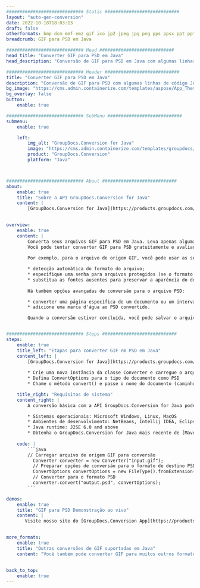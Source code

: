 ```yaml
---
############################# Static ############################
layout: "auto-gen-conversion"
date: 2022-10-18T18:03:13
draft: false
otherformats: bmp dcm emf emz gif ico jp2 jpeg jpg png pps ppsx ppt pptx psb psd svg svgz tga tif tiff webp wmf wmz
breadcrumb: GIF para PSD em Java

############################# Head ############################
head_title: "Converter GIF para PSD em Java"
head_description: "Conversão de GIF para PSD em Java com algumas linhas de código. Converta mais de 160 formatos de arquivo usando a API de conversão de documentos do GroupDocs para Java"

############################# Header ############################
title: "Converter GIF para PSD em Java"
description: "Conversão de GIF para PSD com algumas linhas de código Java"
bg_image: "https://cms.admin.containerize.com/templates/aspose/App_Themes/V3/images/bg/header1.png"
bg_overlay: false
button:
    enable: true

############################# SubMenu ############################
submenu:
    enable: true

    left:
        img_alt: "GroupDocs.Conversion for Java"
        image: "https://cms.admin.containerize.com/templates/groupdocs/images/product-logos/90x90-noborder/groupdocs-conversion-java.png"
        product: "GroupDocs.Conversion"
        platform: "Java"



############################# About ############################
about:
    enable: true
    title: "Sobre a API GroupDocs.Conversion for Java"
    content: |
        [GroupDocs.Conversion for Java](https://products.groupdocs.com/conversion/java/) é uma API avançada de conversão de formato de arquivo para conversão entre formatos populares de imagem e documento, como Microsoft Office, OpenDocument, PDF, HTML, e-mail, CAD. e muito mais com apenas algumas linhas de código. A API nativa detecta automaticamente os formatos dos documentos originais e oferece muitas opções para personalizar os documentos convertidos. Juntamente com a função de extrair informações de um documento, ele também suporta o armazenamento em cache dos resultados da conversão para o disco local por padrão. No entanto, qualquer tipo de armazenamento em cache pode ser suportado pela implementação das interfaces apropriadas - Amazon S3, Dropbox, Google Drive, Windows Azure, Reddis ou quaisquer outras.
    

overview:
    enable: true
    content: |
        Converta seus arquivos GIF para PSD em Java. Leva apenas algumas linhas de código Java em qualquer plataforma de sua escolha, como Windows, Linux, macOS.
        Você pode tentar converter GIF para PSD gratuitamente e avaliar a qualidade dos resultados da conversão. Junto com scripts de conversão de arquivo simples, você pode tentar opções mais sofisticadas para carregar o arquivo de origem GIF e armazenar a saída PSD. 
        
        Por exemplo, para o arquivo de origem GIF, você pode usar as seguintes opções de carregamento:

        * detecção automática do formato do arquivo;
        * especifique uma senha para arquivos protegidos (se o formato de arquivo for compatível);
        * substitua as fontes ausentes para preservar a aparência do documento.
        
        Há também opções avançadas de conversão para o arquivo PSD:

        * converter uma página específica de um documento ou um intervalo de páginas;
        * adicione uma marca d'água ao PSD convertido.

        Quando a conversão estiver concluída, você pode salvar o arquivo PSD no caminho do arquivo local ou em qualquer armazenamento de terceiros, como FTP, Amazon S3, Google Drive, Dropbox etc. Observe - para converter GIF para PSD, você não precisa instalar nenhum software adicional, como MS Office, Open Office, Adobe Acrobat Reader etc.


############################# Steps ############################
steps:
    enable: true
    title_left: "Etapas para converter GIF em PSD em Java"
    content_left: |
        [GroupDocs.Conversion for Java](https://products.groupdocs.com/conversion/java/) permite que os desenvolvedores convertam facilmente o arquivo GIF para PSD com algumas linhas de código.
        
        * Crie uma nova instância da classe Converter e carregue o arquivo GIF com o caminho completo
        * Defina ConvertOptions para o tipo de documento como PSD
        * Chame o método convert() e passe o nome do documento (caminho completo) e formato (PSD) como parâmetro

    title_right: "Requisitos de sistema"
    content_right: |
        A conversão básica com a API GroupDocs.Conversion for Java pode ser feita com apenas algumas linhas de código. Nossas APIs são suportadas em todas as principais plataformas e sistemas operacionais. Antes de executar o código abaixo, certifique-se de ter os seguintes pré-requisitos instalados em seu sistema.

        * Sistemas operacionais: Microsoft Windows, Linux, MacOS
        * Ambientes de desenvolvimento: NetBeans, Intellij IDEA, Eclipse, etc.
        * Java runtime: J2SE 6.0 and above
        * Obtenha o GroupDocs.Conversion for Java mais recente de [Maven](https://repository.groupdocs.com/webapp/#/artifacts/browse/tree/General/repo/com/groupdocs/groupdocs-conversion)
         
    code: |
        ```java    
        // Carregar arquivo de origem GIF para conversão
          Converter converter = new Converter("input.gif");
          // Preparar opções de conversão para o formato de destino PSD
          ConvertOptions convertOptions = new FileType().fromExtension("psd").getConvertOptions();
          // Converter para o formato PSD
          converter.convert("output.psd", convertOptions);
        ```

demos:
    enable: true
    title: "GIF para PSD Demonstração ao vivo"
    content: |
       Visite nosso site do [GroupDocs.Conversion App](https://products.groupdocs.app/conversion/family) e experimente a conversão de GIF para PSD agora. A demonstração gratuita tem os seguintes benefícios
          

more_formats:
    enable: true
    title: "Outras conversões de GIF suportadas em Java"
    content: "Você também pode converter GIF para muitos outros formatos de arquivo. Por favor, veja a lista abaixo."
       
       
back_to_top:
    enable: true
---
```

